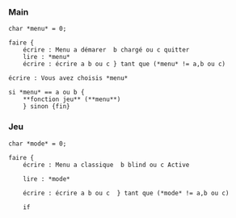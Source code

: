 ﻿
### Main
	char *menu* = 0; 
	
	faire {
		écrire : Menu a démarer  b chargé ou c quitter
		lire : *menu*
		écrire : écrire a b ou c } tant que (*menu* != a,b ou c)
		
	écrire : Vous avez choisis *menu*
	
	si *menu* == a ou b {
		**fonction jeu** (**menu**)
		} sinon {fin}

### Jeu
	char *mode* = 0; 
	
	faire {
		écrire : Menu a classique  b blind ou c Active
		
		lire : *mode*
		
		écrire : écrire a b ou c  } tant que (*mode* != a,b ou c)
		
		if 
	
